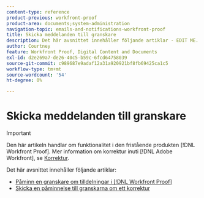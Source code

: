 ```yaml
---
content-type: reference
product-previous: workfront-proof
product-area: documents;system-administration
navigation-topic: emails-and-notifications-workfront-proof
title: Skicka meddelanden till granskare
description: Det här avsnittet innehåller följande artiklar - EDIT ME.
author: Courtney
feature: Workfront Proof, Digital Content and Documents
exl-id: d2e269a7-de26-40c5-b59c-6fcd64758039
source-git-commit: c989687e9adaf12a31a920921bf8fb69425ca1c5
workflow-type: tm+mt
source-wordcount: '54'
ht-degree: 0%

---
```


# Skicka meddelanden till granskare

>[!IMPORTANT]
>
>Den här artikeln handlar om funktionalitet i den fristående produkten [!DNL Workfront Proof]. Mer information om korrektur inuti [!DNL Adobe Workfront], se [Korrektur](../../../review-and-approve-work/proofing/proofing.md).

Det här avsnittet innehåller följande artiklar:

* [Påminn en granskare om tilldelningar i [!DNL Workfront Proof]](../../../workfront-proof/wp-emailsntfctns/messaging-reviewers/remind-reviewer-assignments-wp.md)
* [Skicka en påminnelse till granskarna om ett korrektur](../../../workfront-proof/wp-emailsntfctns/messaging-reviewers/send-reminder-to-proof-reviewers.md)
